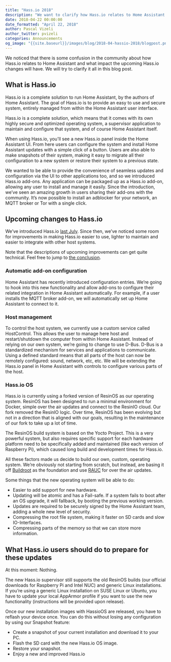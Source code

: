 ```yaml
---
title: "Hass.io 2018"
description: "We want to clarify how Hass.io relates to Home Assistant and talk about the roadmap for Hass.io in 2018."
date: 2018-04-22 00:00:00
date_formatted: "April 22, 2018"
author: Pascal Vizeli
author_twitter: pvizeli
categories: Announcements
og_image: "{{site.baseurl}}/images/blog/2018-04-hassio-2018/blogpost.png"
---
```


We noticed that there is some confusion in the community about how Hass.io relates to Home Assistant and what impact the upcoming Hass.io changes will have. We will try to clarify it all in this blog post.

## What is Hass.io
Hass.io is a complete solution to run Home Assistant, by the authors of Home Assistant. The goal of Hass.io is to provide an easy to use and secure system, entirely managed from within the Home Assistant user interface.

Hass.io is a complete solution, which means that it comes with its own highly secure and optimized operating system, a supervisor application to maintain and configure that system, and of course Home Assistant itself.

When using Hass.io, you'll see a new Hass.io panel inside the Home Assistant UI. From here users can configure the system and install Home Assistant updates with a simple click of a button. Users are also able to make snapshots of their system, making it easy to migrate all their configuration to a new system or restore their system to a previous state.

We wanted to be able to provide the convenience of seamless updates and configuration via the UI to other applications too, and so we introduced Hass.io add-ons. Any application can be packaged up as a Hass.io add-on, allowing any user to install and manage it easily. Since the introduction, we’ve seen an amazing growth in users sharing their add-ons with the community. It’s now possible to install an adblocker for your network, an MQTT broker or Tor with a single click.

## Upcoming changes to Hass.io
We’ve introduced Hass.io [last July]. Since then, we’ve noticed some room for improvements in making Hass.io easier to use, lighter to maintain and easier to integrate with other host systems.

Note that the descriptions of upcoming improvements can get quite technical. Feel free to jump to [the conclusion].

### Automatic add-on configuration
Home Assistant has recently introduced configuration entries. We’re going to hook into this new functionality and allow add-ons to configure their related integration in Home Assistant automatically. For example, if a user installs the MQTT broker add-on, we will automatically set up Home Assistant to connect to it.

### Host management
To control the host system, we currently use a custom service called HostControl. This allows the user to manage here host and restart/shutdown the computer from within Home Assistant. Instead of relying on our own system, we’re going to change to use D-Bus. D-Bus is a standardized mechanism for services and applications to communicate. Using a defined standard means that all parts of the host can now be remotely configured: sound, network, etc, etc. We will be extending the Hass.io panel in Home Assistant with controls to configure various parts of the host.

### Hass.io OS
Hass.io is currently using a forked version of ResinOS as our operating system. ResinOS has been designed to run a minimal environment for Docker, simple over the air updates and connect to the ResinIO cloud. Our fork removed the ResinIO logic. Over time, ResinOS has been evolving but not in a direction that is aligned with our goals, resulting in the maintenance of our fork to take up a lot of time.

The ResinOS build system is based on the Yocto Project. This is a very powerful system, but also requires specific support for each hardware platform need to be specifically added and maintained (like each version of Raspberry Pi), which caused long build and development times for Hass.io.

All these factors made us decide to build our own, custom, operating system. We’re obviously not starting from scratch, but instead, are basing it off [Buildroot] as the foundation and use [RAUC] for over the air updates.

Some things that the new operating system will be able to do:
- Easier to add support for new hardware.
- Updating will be atomic and has a Fail-safe. If a system fails to boot after an OS upgrade, it will fallback, by booting the previous working version.
- Updates are required to be securely signed by the Home Assistant team, adding a whole new level of security.
- Compressing the root file system, making it faster on SD cards and slow IO-Interfaces.
- Compressing parts of the memory so that we can store more information.

## What Hass.io users should do to prepare for these updates
At this moment: Nothing.

The new Hass.io supervisor still supports the old ResinOS builds (our official downloads for Raspberry Pi and Intel NUC) and generic Linux installations. If you’re using a generic Linux installation on SUSE Linux or Ubuntu, you have to update your local AppArmor profile if you want to use the new functionality (instructions will be provided upon release).

Once our new installation images with HassioOS are released, you have to reflash your device once. You can do this without losing any configuration by using our Snapshot feature:
- Create a snapshot of your current installation and download it to your PC.
- Flash the SD card with the new Hass.io OS image.
- Restore your snapshot.
- Enjoy a new and improved Hass.io

[last July]: /blog/2017/07/25/introducing-hassio/
[the conclusion]: #what-hassio-users-should-do-to-prepare-for-these-updates
[Buildroot]: https://buildroot.org/
[RAUC]: https://www.rauc.io/

